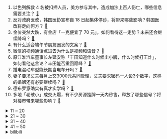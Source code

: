1. 以色列解救 4 名被扣押人员，美方参与其中，造成加沙上百人伤亡，哪些信息需要关注？ [:link:](https://www.zhihu.com/question/658469924)
2. 反对政府医改，韩国医协宣布自 18 日起集体停诊，将带来哪些影响？韩国医改将走向何方？ [:link:](https://www.zhihu.com/question/658473496)
3. 金价突然大跌，有金店「一克便宜了 70 元」，如何看待这一走势？未来还会继续降吗？ [:link:](https://www.zhihu.com/question/658463988)
4. 有什么适合端午节朋友圈发的文案？ [:link:](https://www.zhihu.com/question/658154075)
5. 微信的视频通话点进去为什么是视频和语音？ [:link:](https://www.zhihu.com/question/656929674)
6. 原江淮汽车董事长左延安称「丰田知道什么时候出小牌，什么时候打王炸」，如何看他这言论？丰田能否重回巅峰？ [:link:](https://www.zhihu.com/question/658490683)
7. 插电混动车型能长期当电车开吗？ [:link:](https://www.zhihu.com/question/658015042)
8. 妻子要求丈夫每月上交3000元共同管理，丈夫要求密码一人设3个数字，这样的婚姻还有必要继续吗？ [:link:](https://www.zhihu.com/question/657849591)
9. 德布罗意确实有真才实学吗？ [:link:](https://www.zhihu.com/question/27564213)
10. 多地「老破小」成交火爆，有不少房源挂牌一天内秒售，释放了哪些信号？将对楼市带来哪些影响？ [:link:](https://www.zhihu.com/question/658503076)
<details>
<summary>11 ~ 20</summary>

11. 写小说陷入误区，比如写穿书文，会先捋清小说为什么会变成世界这些问题，请问怎么才能走出这种误区。? [:link:](https://www.zhihu.com/question/658359521)
12. 下属不认可我的意见，我该怎样去说服他？ [:link:](https://www.zhihu.com/question/654997546)
13. 吵架时男朋友沉默不解决，已经互删了八天了，还有必要去联系他吗? [:link:](https://www.zhihu.com/question/658253901)
14. 胖猫事件暴露了哪些问题？我们该如何对待或改进？ [:link:](https://www.zhihu.com/question/655963273)
15. 如何评价刘亦菲、佟大为主演的电视剧《玫瑰的故事》？ [:link:](https://www.zhihu.com/question/658439215)
16. 为什么年轻人月薪两万却不敢在商场买衣服? [:link:](https://www.zhihu.com/question/656174706)
17. 如何评价「浪姐 5」《乘风 2024》的四公舞台？ [:link:](https://www.zhihu.com/question/658310127)
18. 官方通报「18 斤榴莲复秤仅 8 斤」，罚款 2000 元，缺斤少两事件频发，什么原因？如何有效治理？ [:link:](https://www.zhihu.com/question/658409330)
19. 为什么现在很多二游都学习使用类似《原神》的抽卡机制？ [:link:](https://www.zhihu.com/question/658271982)
20. 如何评价 2024 高考物理试卷，难度如何？ [:link:](https://www.zhihu.com/question/658387614)
</details>
<details>
<summary>21 ~ 30</summary>

21. 你印象最深刻的反派是谁?为什么? [:link:](https://www.zhihu.com/question/656020696)
22. 以军轰炸加沙，超 80 名平民死亡，冲突爆发至今加沙地带 GDP 减少 83.5%，目前当地情况如何？ [:link:](https://www.zhihu.com/question/658432707)
23. 贾母为何说尤二姐是个齐全孩子？ [:link:](https://www.zhihu.com/question/656700090)
24. 如何看待《黑神话悟空》宣布延期登陆XBOX平台的跳票行为？ [:link:](https://www.zhihu.com/question/658427063)
25. 走到现在你都有了哪些感悟? [:link:](https://www.zhihu.com/question/585880684)
26. 有哪些非常能够治愈你的句子？ [:link:](https://www.zhihu.com/question/658438806)
27. 如何看待《庆余年》海棠朵朵和和范闲之间的情感？ [:link:](https://www.zhihu.com/question/378227150)
28. 你有什么生活中不为人知的冷知识么？ [:link:](https://www.zhihu.com/question/29521254)
29. 一个当代高中生穿越回古希腊，大概能混成什么水平的哲学家? [:link:](https://www.zhihu.com/question/658418162)
30. 持球大核打法的弊端有些什么？ [:link:](https://www.zhihu.com/question/575134360)
</details>
<details>
<summary>31 ~ 40</summary>

31. 如何看待广汽曾庆洪与比亚迪王传福之间「卷不卷」的争论？ [:link:](https://www.zhihu.com/question/658385273)
32. 高考考的不太好怎么办? [:link:](https://www.zhihu.com/question/658435454)
33. 高考志愿填报，地域、大学、专业如何选择，三者哪个更优先？ [:link:](https://www.zhihu.com/question/656737919)
34. 高考结束后建议做些什么？ [:link:](https://www.zhihu.com/question/658436834)
35. 还记得高考结束后的那天晚上，你做了什么吗？ [:link:](https://www.zhihu.com/question/658013745)
36. 《魔兽世界：大地的裂变》暴雪其实用心去设计了，为什么玩家锐减？ [:link:](https://www.zhihu.com/question/590087582)
37. 你喜欢跑步机跑步，还是户外运动？ [:link:](https://www.zhihu.com/question/658039470)
38. 「有氧运动」和「无氧运动」哪个长期坚持下来更适合减肥？ [:link:](https://www.zhihu.com/question/658114992)
39. 如何评价《乱马1/2》？ [:link:](https://www.zhihu.com/question/640876321)
40. 有哪些非常好看影响最深刻的书推荐？ [:link:](https://www.zhihu.com/question/657269449)
</details>
<details>
<summary>41 ~ 50</summary>

41. 国足的球员们到底是不是中国技术最好的球员？ [:link:](https://www.zhihu.com/question/377434385)
42. 网络工程师都需要掌握什么技术？ [:link:](https://www.zhihu.com/question/19766497)
43. 心理学：为什么智商高的人不喜欢与人交往？ [:link:](https://www.zhihu.com/question/657181384)
44. 关于屈原，我们了解多少? [:link:](https://www.zhihu.com/question/658436365)
45. 失业后去摆摊可以吗？ [:link:](https://www.zhihu.com/question/658199565)
46. 如何评价 ign《鸣潮》7分？ [:link:](https://www.zhihu.com/question/658429403)
47. 《周处除三害》如果九发子弹都卡弹，陈桂林会放过尊者吗？ [:link:](https://www.zhihu.com/question/650888065)
48. 电视剧《步步惊心》中若曦的悲剧是怎么酿成的？ [:link:](https://www.zhihu.com/question/570676607)
49. 武大中法数学拔尖班时隔 30 年重启，这对培养国际化人才有何意义？ [:link:](https://www.zhihu.com/question/657835503)
50. 为什么克洛琳德和她专武的突破材料全是枫丹早期版本材料？而且和龙王几乎一模一样? [:link:](https://www.zhihu.com/question/658326490)
</details><details>
<summary>bilibili</summary>

</details>